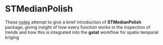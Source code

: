 # STMedianPolish

These [notes](https://wamartinez.github.io/STMedianPolish/Vignette1.html) attempt to give a brief introduction of **STMedianPolish** package, giving insight of how every function works in the inspection of trends and how this is integrated into the **gstat** workflow for spatio temporal kriging
